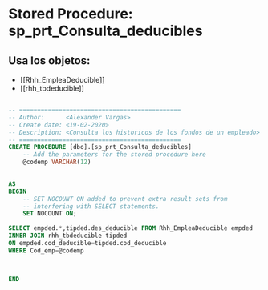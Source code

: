 # Stored Procedure: sp_prt_Consulta_deducibles

## Usa los objetos:
- [[Rhh_EmpleaDeducible]]
- [[rhh_tbdeducible]]

```sql

-- =============================================
-- Author:		<Alexander Vargas>
-- Create date: <19-02-2020>
-- Description:	<Consulta los historicos de los fondos de un empleado>
-- =============================================
CREATE PROCEDURE [dbo].[sp_prt_Consulta_deducibles] 
	-- Add the parameters for the stored procedure here
	@codemp	VARCHAR(12)
	

AS
BEGIN
	-- SET NOCOUNT ON added to prevent extra result sets from
	-- interfering with SELECT statements.
	SET NOCOUNT ON;

SELECT empded.*,tipded.des_deducible FROM Rhh_EmpleaDeducible empded
INNER JOIN rhh_tbdeducible tipded
ON empded.cod_deducible=tipded.cod_deducible 
WHERE Cod_emp=@codemp



END

```
